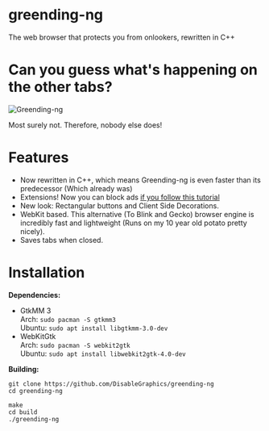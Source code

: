# greending-ng
The web browser that protects you from onlookers, rewritten in C++

# Can you guess what's happening on the other tabs?

![Greending-ng](https://user-images.githubusercontent.com/48135147/163360614-1e6345bb-1481-407d-a938-37d9ee336866.png)

Most surely not. Therefore, nobody else does!

# Features
- Now rewritten in C++, which means Greending-ng is even faster than its predecessor (Which already was)
- Extensions! Now you can block ads <a href=adblock.md>if you follow this tutorial</a>
- New look: Rectangular buttons and Client Side Decorations.
- WebKit based. This alternative (To Blink and Gecko) browser engine is incredibly fast and lightweight (Runs on my 10 year old potato pretty nicely). 
- Saves tabs when closed.

# Installation
**Dependencies:**
- GtkMM 3 <br>Arch: `sudo pacman -S gtkmm3`<br>Ubuntu: `sudo apt install libgtkmm-3.0-dev`
- WebKitGtk <br>Arch: `sudo pacman -S webkit2gtk`<br>Ubuntu: `sudo apt install libwebkit2gtk-4.0-dev`

**Building:**
```
git clone https://github.com/DisableGraphics/greending-ng
cd greending-ng

make
cd build
./greending-ng
```
